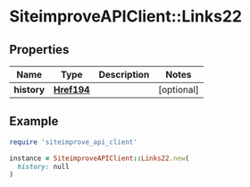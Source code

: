 # SiteimproveAPIClient::Links22

## Properties

| Name | Type | Description | Notes |
| ---- | ---- | ----------- | ----- |
| **history** | [**Href194**](Href194.md) |  | [optional] |

## Example

```ruby
require 'siteimprove_api_client'

instance = SiteimproveAPIClient::Links22.new(
  history: null
)
```

